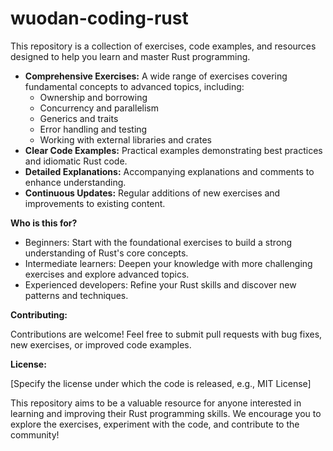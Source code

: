 # wuodan-coding-rust
This repository is a collection of exercises, code examples, and resources designed to help you learn and master Rust programming.

* **Comprehensive Exercises:** A wide range of exercises covering fundamental concepts to advanced topics, including:
    * Ownership and borrowing
    * Concurrency and parallelism
    * Generics and traits
    * Error handling and testing
    * Working with external libraries and crates
* **Clear Code Examples:** Practical examples demonstrating best practices and idiomatic Rust code.
* **Detailed Explanations:** Accompanying explanations and comments to enhance understanding.
* **Continuous Updates:** Regular additions of new exercises and improvements to existing content.

**Who is this for?**

* Beginners: Start with the foundational exercises to build a strong understanding of Rust's core concepts.
* Intermediate learners: Deepen your knowledge with more challenging exercises and explore advanced topics.
* Experienced developers: Refine your Rust skills and discover new patterns and techniques.

**Contributing:**

Contributions are welcome! Feel free to submit pull requests with bug fixes, new exercises, or improved code examples. 

**License:**

[Specify the license under which the code is released, e.g., MIT License]

This repository aims to be a valuable resource for anyone interested in learning and improving their Rust programming skills. We encourage you to explore the exercises, experiment with the code, and contribute to the community!
